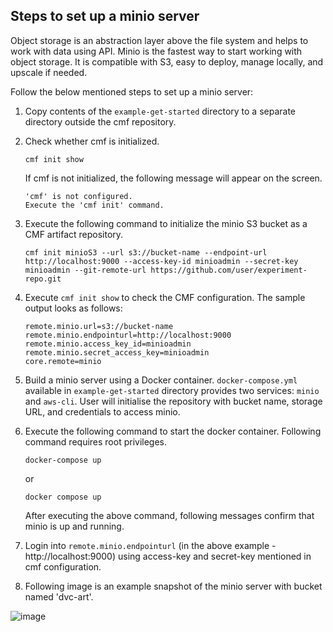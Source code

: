 ## Steps to set up a minio server
Object storage is an abstraction layer above the file system and helps to work with data using API.
Minio is the fastest way to start working with object storage.
It is compatible with S3, easy to deploy, manage locally, and upscale if needed.

Follow the below mentioned steps to set up a minio server:

1. Copy contents of the `example-get-started` directory to a separate directory outside the cmf repository.


2. Check whether cmf is initialized.
   ```
   cmf init show
   ```
   If cmf is not initialized, the following message will appear on the screen.
   ```
   'cmf' is not configured.
   Execute the 'cmf init' command.
   ```

3.  Execute the following command to initialize the minio S3 bucket as a CMF artifact repository.
    ```
    cmf init minioS3 --url s3://bucket-name --endpoint-url http://localhost:9000 --access-key-id minioadmin --secret-key   minioadmin --git-remote-url https://github.com/user/experiment-repo.git
    ```

4. Execute `cmf init show` to check the CMF configuration. The sample output looks as follows:
   ```
   remote.minio.url=s3://bucket-name
   remote.minio.endpointurl=http://localhost:9000
   remote.minio.access_key_id=minioadmin
   remote.minio.secret_access_key=minioadmin
   core.remote=minio
   ```

5. Build a minio server using a Docker container. `docker-compose.yml` available in `example-get-started` directory provides two services: `minio` and `aws-cli`.
   User will initialise the repository with bucket name, storage URL, and credentials to access minio.
6. Execute the following command to start the docker container. Following command requires root privileges.
   ```
   docker-compose up
   ```
   or
   ```
   docker compose up
   ```
   After executing the above command, following messages confirm that minio is up and running.

7. Login into `remote.minio.endpointurl` (in the above example - http://localhost:9000) using access-key and secret-key mentioned in cmf configuration.

8. Following image is an example snapshot of the minio server with bucket named 'dvc-art'.

![image](https://miro.medium.com/max/1100/1*sIOUllU2O6YGdT7ARoY-xw.webp)
